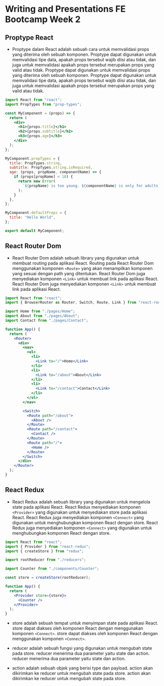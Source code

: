 # Writing and Presentations FE Bootcamp Week 2

## Proptype React

- Proptype dalam React adalah sebuah cara untuk memvalidasi props yang diterima oleh sebuah komponen. Proptype dapat digunakan untuk memvalidasi tipe data, apakah props tersebut wajib diisi atau tidak, dan juga untuk memvalidasi apakah props tersebut merupakan props yang valid atau tidak. Proptype dapat digunakan untuk memvalidasi props yang diterima oleh sebuah komponen. Proptype dapat digunakan untuk memvalidasi tipe data, apakah props tersebut wajib diisi atau tidak, dan juga untuk memvalidasi apakah props tersebut merupakan props yang valid atau tidak.

<!-- contoh proptype react -->

```jsx
import React from "react";
import PropTypes from "prop-types";

const MyComponent = (props) => {
  return (
    <div>
      <h1>{props.title}</h1>
      <h2>{props.subtitle}</h2>
      <h3>{props.age}</h3>
    </div>
  );
};

MyComponent.propTypes = {
  title: PropTypes.string,
  subtitle: PropTypes.string.isRequired,
  age: (props, propName, componentName) => {
    if (props[propName] < 18) {
      return new Error(
        `${propName} is too young. ${componentName} is only for adults.`
      );
    }
  },
};

MyComponent.defaultProps = {
  title: "Hello World",
};

export default MyComponent;
```

## React Router Dom

- React Router Dom adalah sebuah library yang digunakan untuk membuat routing pada aplikasi React. Routing pada React Router Dom menggunakan komponen `<Route>` yang akan menampilkan komponen yang sesuai dengan path yang ditentukan. React Router Dom juga menyediakan komponen `<Link>` untuk membuat link pada aplikasi React. React Router Dom juga menyediakan komponen `<Link>` untuk membuat link pada aplikasi React.

<!-- contoh react router dom -->

```jsx
import React from "react";
import { BrowserRouter as Router, Switch, Route, Link } from "react-router-dom";

import Home from "./pages/Home";
import About from "./pages/About";
import Contact from "./pages/Contact";

function App() {
  return (
    <Router>
      <div>
        <nav>
          <ul>
            <li>
              <Link to="/">Home</Link>
            </li>
            <li>
              <Link to="/about">About</Link>
            </li>
            <li>
              <Link to="/contact">Contact</Link>
            </li>
          </ul>
        </nav>

        <Switch>
          <Route path="/about">
            <About />
          </Route>
          <Route path="/contact">
            <Contact />
          </Route>
          <Route path="/">
            <Home />
          </Route>
        </Switch>
      </div>
    </Router>
  );
}
```

## React Redux

- React Redux adalah sebuah library yang digunakan untuk mengelola state pada aplikasi React. React Redux menyediakan komponen `<Provider>` yang digunakan untuk menyediakan store pada aplikasi React. React Redux juga menyediakan komponen `<Connect>` yang digunakan untuk menghubungkan komponen React dengan store. React Redux juga menyediakan komponen `<Connect>` yang digunakan untuk menghubungkan komponen React dengan store.

<!-- contoh react redux -->

```jsx
import React from "react";
import { Provider } from "react-redux";
import { createStore } from "redux";

import rootReducer from "./reducers";

import Counter from "./components/Counter";

const store = createStore(rootReducer);

function App() {
  return (
    <Provider store={store}>
      <Counter />
    </Provider>
  );
}
```

- store adalah sebuah tempat untuk menyimpan state pada aplikasi React. store dapat diakses oleh komponen React dengan menggunakan komponen `<Connect>`. store dapat diakses oleh komponen React dengan menggunakan komponen `<Connect>`.

- reducer adalah sebuah fungsi yang digunakan untuk mengubah state pada store. reducer menerima dua parameter yaitu state dan action. reducer menerima dua parameter yaitu state dan action.

- action adalah sebuah objek yang berisi type dan payload. action akan dikirimkan ke reducer untuk mengubah state pada store. action akan dikirimkan ke reducer untuk mengubah state pada store.
